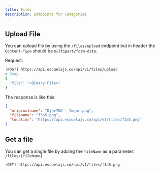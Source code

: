 ```yaml
---
title: Files
description: Endpoints for Categories
---
```


## Upload File

You can upload file by using the `/files/upload` endpoint but in header the `Content-Type` should be `multipart/form-data`.

Request:

```sh
[POST] https://api.escuelajs.co/api/v1/files/upload
# Body
{
  "file": "<Binary File>"
}
```

The response is like this:

```json
{
  "originalname": "Djhv7NO - Imgur.png",
  "filename": "f3a5.png",
  "location": "https://api.escuelajs.co/api/v1/files/f3a5.png"
}
```

## Get a file

You can get a single file by adding the `fileName` as a parameter: `/files/{fileName}`

```sh
[GET] https://api.escuelajs.co/api/v1/files/f3a5.png
```
